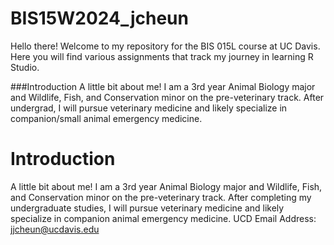 # BIS15W2024_jcheun

Hello there! Welcome to my repository for the BIS 015L course at UC Davis. Here you will find various assignments that track my journey in learning R Studio. 

###Introduction 
A little bit about me! I am a 3rd year Animal Biology major and Wildlife, Fish, and Conservation minor on the pre-veterinary track. After undergrad, I will pursue veterinary medicine and likely specialize in companion/small animal emergency medicine.

# Introduction 
A little bit about me! I am a 3rd year Animal Biology major and Wildlife, Fish, and Conservation minor on the pre-veterinary track. After completing my undergraduate studies, I will pursue veterinary medicine and likely specialize in companion animal emergency medicine.  UCD Email Address: [jjcheun@ucdavis.edu](jjcheun@ucdavis.edu)
